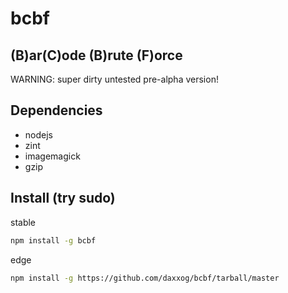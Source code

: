 bcbf
====

(B)ar(C)ode (B)rute (F)orce
---------------------------
WARNING: super dirty untested pre-alpha version!

Dependencies
------------
* nodejs
* zint
* imagemagick
* gzip

Install (try sudo)
-------
stable
```bash
npm install -g bcbf
```
edge
```bash
npm install -g https://github.com/daxxog/bcbf/tarball/master